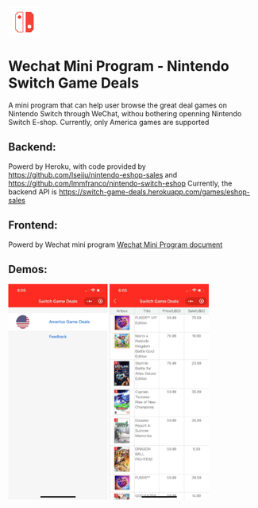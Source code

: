 ![alt text](images/logo.png)
# Wechat Mini Program - Nintendo Switch Game Deals
A mini program that can help user browse the great deal games on Nintendo Switch through WeChat, withou bothering openning Nintendo Switch E-shop.
Currently, only America games are supported

## Backend:
Powerd by Heroku, with code provided by https://github.com/Iseiju/nintendo-eshop-sales and https://github.com/lmmfranco/nintendo-switch-eshop
Currently, the backend API is https://switch-game-deals.herokuapp.com/games/eshop-sales

## Frontend:
Powerd by Wechat mini program
[Wechat Mini Program document](https://developers.weixin.qq.com/miniprogram/dev/wxcloud/basis/getting-started.html)

## Demos:
<img src="images/demo1.jpg" width="200">
<img src="images/demo3.jpg" width="200">
